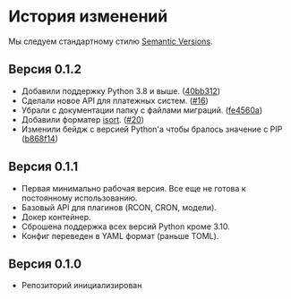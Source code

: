 # История изменений

Мы следуем стандартному стилю [Semantic Versions](https://semver.org/).

## Версия 0.1.2

- Добавили поддержку Python 3.8 и выше. ([40bb312](https://github.com/fire-squad/autodonate/commit/40bb3123b1db0a7591025a34757e21724acc40fd))
- Сделали новое API для платежных систем. ([#16](https://github.com/fire-squad/autodonate/pull/16))
- Убрали с документации папку с файлами миграций. ([fe4560a](https://github.com/fire-squad/autodonate/commit/fe4560ac336f76d898e141ff66019ce189473571))
- Добавили форматер [isort](https://pypi.org/project/isort). ([#20](https://github.com/fire-squad/autodonate/pull/20))
- Изменили бейдж с версией Python'а чтобы бралось значение с PIP ([b868f14](https://github.com/fire-squad/autodonate/commit/b868f142075ab2540bdea627fb60ff37ab324338))

## Версия 0.1.1

- Первая минимально рабочая версия. Все еще не готова к постоянному использованию.
- Базовый API для плагинов (RCON, CRON, модели).
- Докер контейнер.
- Сброшена поддержка всех версий Python кроме 3.10.
- Конфиг переведен в YAML формат (раньше TOML).

## Версия 0.1.0

- Репозиторий инициализирован

